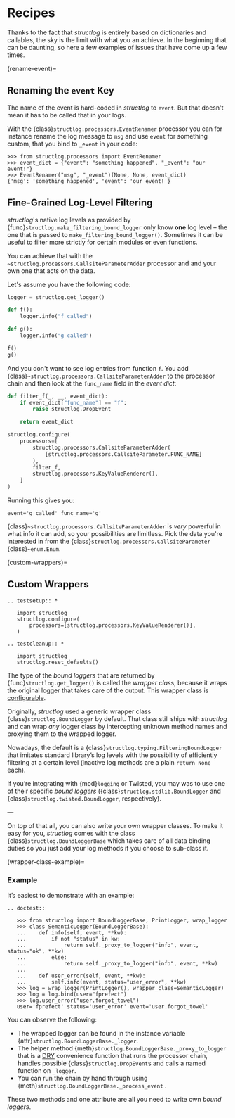 # Recipes

Thanks to the fact that *structlog* is entirely based on dictionaries and callables, the sky is the limit with what you an achieve.
In the beginning that can be daunting, so here a few examples of issues that have come up a few times.


(rename-event)=

## Renaming the `event` Key

The name of the event is hard-coded in *structlog* to `event`.
But that doesn't mean it has to be called that in your logs.

With the {class}`structlog.processors.EventRenamer` processor you can for instance rename  the log message to `msg` and use `event` for something custom, that you bind to `_event` in your code:

```pycon
>>> from structlog.processors import EventRenamer
>>> event_dict = {"event": "something happened", "_event": "our event!"}
>>> EventRenamer("msg", "_event")(None, None, event_dict)
{'msg': 'something happened', 'event': 'our event!'}
```


## Fine-Grained Log-Level Filtering

*structlog*'s native log levels as provided by {func}`structlog.make_filtering_bound_logger` only know **one** log level – the one that is passed to `make_filtering_bound_logger()`.
Sometimes it can be useful to filter more strictly for certain modules or even functions.

You can achieve that with the `~structlog.processors.CallsiteParameterAdder` processor and and  your own one that acts on the data.

Let's assume you have the following code:

```python
logger = structlog.get_logger()

def f():
    logger.info("f called")

def g():
    logger.info("g called")

f()
g()
```

And you don't want to see log entries from function `f`.
You add {class}`~structlog.processors.CallsiteParameterAdder` to the processor chain and then look at the `func_name` field in the *event dict*:

```python
def filter_f(_, __, event_dict):
    if event_dict["func_name"] == "f":
        raise structlog.DropEvent

    return event_dict

structlog.configure(
    processors=[
        structlog.processors.CallsiteParameterAdder(
            [structlog.processors.CallsiteParameter.FUNC_NAME]
        ),
        filter_f,
        structlog.processors.KeyValueRenderer(),
    ]
)
```

Running this gives you:

```
event='g called' func_name='g'
```

{class}`~structlog.processors.CallsiteParameterAdder` is *very* powerful in what info it can add, so your possibilities are limitless.
Pick the data you're interested in from the {class}`structlog.processors.CallsiteParameter` {class}`~enum.Enum`.


(custom-wrappers)=

## Custom Wrappers

```{eval-rst}
.. testsetup:: *

   import structlog
   structlog.configure(
       processors=[structlog.processors.KeyValueRenderer()],
   )
```

```{eval-rst}
.. testcleanup:: *

   import structlog
   structlog.reset_defaults()

```

The type of the *bound loggers* that are returned by {func}`structlog.get_logger()` is called the *wrapper class*, because it wraps the original logger that takes care of the output.
This wrapper class is [configurable](configuration.md).

Originally, *structlog* used a generic wrapper class {class}`structlog.BoundLogger` by default.
That class still ships with *structlog* and can wrap *any* logger class by intercepting unknown method names and proxying them to the wrapped logger.

Nowadays, the default is a {class}`structlog.typing.FilteringBoundLogger` that imitates standard library’s log levels with the possibility of efficiently filtering at a certain level (inactive log methods are a plain `return None` each).

If you’re integrating with {mod}`logging` or Twisted, you may was to use one of their specific *bound loggers* ({class}`structlog.stdlib.BoundLogger` and {class}`structlog.twisted.BoundLogger`, respectively).

—

On top of that all, you can also write your own wrapper classes.
To make it easy for you, *structlog* comes with the class {class}`structlog.BoundLoggerBase` which takes care of all data binding duties so you just add your log methods if you choose to sub-class it.

(wrapper-class-example)=

### Example

It’s easiest to demonstrate with an example:

```{eval-rst}
.. doctest::

   >>> from structlog import BoundLoggerBase, PrintLogger, wrap_logger
   >>> class SemanticLogger(BoundLoggerBase):
   ...    def info(self, event, **kw):
   ...        if not "status" in kw:
   ...            return self._proxy_to_logger("info", event, status="ok", **kw)
   ...        else:
   ...            return self._proxy_to_logger("info", event, **kw)
   ...
   ...    def user_error(self, event, **kw):
   ...        self.info(event, status="user_error", **kw)
   >>> log = wrap_logger(PrintLogger(), wrapper_class=SemanticLogger)
   >>> log = log.bind(user="fprefect")
   >>> log.user_error("user.forgot_towel")
   user='fprefect' status='user_error' event='user.forgot_towel'
```

You can observe the following:

- The wrapped logger can be found in the instance variable {attr}`structlog.BoundLoggerBase._logger`.
- The helper method {meth}`structlog.BoundLoggerBase._proxy_to_logger` that is a [DRY] convenience function that runs the processor chain, handles possible {class}`structlog.DropEvent`s and calls a named function on `_logger`.
- You can run the chain by hand through using {meth}`structlog.BoundLoggerBase._process_event` .

These two methods and one attribute are all you need to write own *bound loggers*.

[dry]: https://en.wikipedia.org/wiki/Don%27t_repeat_yourself

